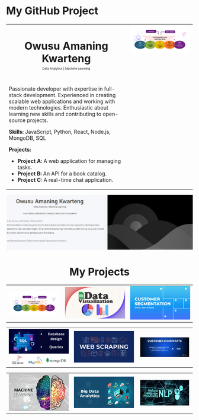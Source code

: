# My GitHub Project
<!-- HTML for the two-column layout -->
<table>
  <tr>
    <td style="width: 65%; vertical-align: top; padding-right: 10px;">
      <div align="center">
        <h1 style="margin-bottom: 5px;">Owusu Amaning Kwarteng</h1>
        <p style="font-size: 8px; margin-top: 0; margin-bottom: 10px;">Data Analytics | Machine Learning</p>
      </div><br>
      <p>Passionate developer with expertise in full-stack development. Experienced in creating scalable web applications and working with modern technologies. Enthusiastic about                   learning new skills and contributing to open-source projects.</p>
      <p><strong>Skills:</strong> JavaScript, Python, React, Node.js, MongoDB, SQL</p>
      <p><strong>Projects:</strong></p>
      <ul>
        <li><strong>Project A:</strong> A web application for managing tasks.</li>
        <li><strong>Project B:</strong> An API for a book catalog.</li>
        <li><strong>Project C:</strong> A real-time chat application.</li>
      </ul>
    </td>
    <td style="width: 35%; vertical-align: top;">
      <img src="https://github.com/mrowurakwarteng/mrowurakwarteng/blob/main/eda.jpg" style="width: 100%; border-radius: 10px;">
    </td>
  </tr>
</table>



<img src="https://github.com/mrowurakwarteng/mrowurakwarteng/blob/main/profile.JPG">
<div align="center">
<h1>My Projects</h1>
</div>

<table style="width: 100%;">
  <tr>
    <td style="text-align: center; padding: 10px; border: none;">
      <a href="https://github.com/Exploratory-Data-Analyses" target="_blank">
        <img src="https://github.com/mrowurakwarteng/mrowurakwarteng/blob/main/eda.jpg" width="350" alt="Image 1" style="margin-right: 20px;">
      </a>
    </td>
    <td style="text-align: center;">
      <a href="https://github.com/Dashboards-and-Visualizations" target="_blank">
        <img src="https://github.com/mrowurakwarteng/mrowurakwarteng/blob/main/visualization.jpg" width="350" alt="Image 2" style="margin-right: 50px;">
      </a>
    </td>
    <td style="text-align: center;">
      <a href="https://github.com/Data-Segmentation" target="_blank">
        <img src="https://github.com/mrowurakwarteng/mrowurakwarteng/blob/main/segmentation.jpg" width="350" alt="Image 2" style="margin-right: 50px;">
      </a>
    </td>    
  </tr>
</table>


<table style="width: 100%;">
  <tr>
    <td style="text-align: center;">
      <a href="https://github.com/Database-Design-and-Queries" target="_blank">
        <img src="https://github.com/mrowurakwarteng/mrowurakwarteng/blob/main/database.png" width="350" alt="Image 3" style="margin-right: 50px;">
      </a>
    </td>
    <td style="text-align: center;">
      <a href="https://github.com/Web-Scrapping" target="_blank">
        <img src="https://github.com/mrowurakwarteng/mrowurakwarteng/blob/main/web-scraping.jpg" width="350" alt="Image 2" style="margin-right: 50px;">
      </a>
    </td>
    <td style="text-align: center; padding: 10px; border: none;">
      <a href="https://github.com/Churn-Rate" target="_blank">
        <img src="https://github.com/mrowurakwarteng/mrowurakwarteng/blob/main/churn-rate.jpg" width="350" alt="Image 1" style="margin-right: 20px;">
      </a>
    </td>
    
  </tr>
</table>


<table style="width: 100%;">
  <tr>
    <td style="text-align: center;">
      <a href="https://github.com/Machine-Learning-Modelz" target="_blank">
        <img src="https://github.com/mrowurakwarteng/mrowurakwarteng/blob/main/ml.jpg" width="350" alt="Image 3" style="margin-right: 50px;">
      </a>
    </td>
    <td style="text-align: center;">
      <a href="https://github.com/Big-Data-Analyses" target="_blank">
        <img src="https://github.com/mrowurakwarteng/mrowurakwarteng/blob/main/Big-Data.jpg" width="350" alt="Image 2" style="margin-right: 50px;">
      </a>
    </td>
    <td style="text-align: center; padding: 10px; border: none;">
      <a href="https://github.com/Natural-Language-Processing-NLP" target="_blank">
        <img src="https://github.com/mrowurakwarteng/mrowurakwarteng/blob/main/nlp.jpg" width="350" alt="Image 1" style="margin-right: 20px;">
      </a>
    </td>
    
  </tr>
</table>
